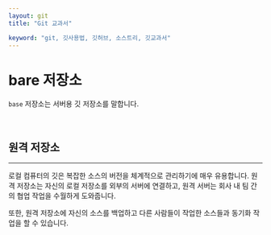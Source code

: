 ```yaml
---
layout: git
title: "Git 교과서"

keyword: "git, 깃사용법, 깃허브, 소스트리, 깃교과서"
---
```


# bare 저장소
`base` 저장소는 서버용 깃 저장소를 말합니다.

<br>

## 원격 저장소
---
로컬 컴퓨터의 깃은 복잡한 소스의 버전을 체계적으로 관리하기에 매우 유용합니다. 
원격 저장소는 자신의 로컬 저장소를 외부의 서버에 연결하고, 원격 서버는 회사 내 팀 간의 협업 작업을 수월하게 도와줍니다.

또한, 원격 저장소에 자신의 소스를 백업하고 다른 사람들이 작업한 소스들과 동기화 작업을 할 수 있습니다.


<br>